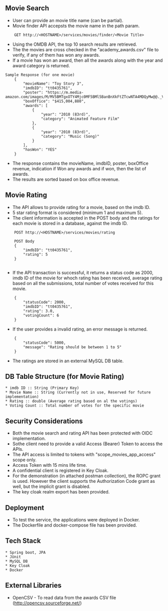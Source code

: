 ## Movie Search

* User can provide an movie title name (can be partial).
* Movie finder API accepsts the movie name in the path param.

```
	GET http://<HOSTNAME>/services/movies/finder/<Movie Title>
```
* Using the OMDB API, the top 10 search results are retrieved.
* The the movies are cross checked in the "academy_awards.csv" file to verify, if any of them has won any awards.
* If a movie has won an award, then all the awards along with the year and award category is returned.

```
Sample Response (for one movie)
	{
        "movieName": "Toy Story 3",
        "imdbID": "tt0435761",
        "poster": "https://m.media-amazon.com/images/M/MV5BMTgxOTY4Mjc0MF5BMl5BanBnXkFtZTcwNTA4MDQyMw@@._V1_SX300.jpg",
        "boxOffice": "$415,004,880",
        "awards": [
            {
                "year": "2010 (83rd)",
                "category": "Animated Feature Film"
            },
            {
                "year": "2010 (83rd)",
                "category": "Music (Song)"
            }
        ],
        "hasWon": "YES"
    }
```
* The response contains the movieName, imdbID, poster, boxOffice revenue, indication if Won any awards and if won, then the list of awards.
* The results are sorted based on box office revenue.



## Movie Rating

* The API allows to provide rating for a movie, based on the imdb ID.
* 5 star rating format is considered (minimum 1 and maximum 5).
* The client information is accepted in the POST body and the ratings for each movie is stored in a database, against the imdb ID.

```
	POST http://<HOSTNAME>/services/movies/rating
	
	POST Body
	{
		"imdbID": "tt0435761",
		"rating": 5
	}
	
```

* If the API transaction is successful, it returns a status code as 2000, imdb ID of the movie for whoch rating has been received, average rating based on all the submissions, total number of votes received for this movie.

```
	{
		"statusCode": 2000,
		"imdbID": "tt0435761",
		"rating": 3.0,
		"votingCount": 6
	}
```

* If the user provides a invalid rating, an error message is returned.

```
	{
		"statusCode": 5000,
		"message": "Rating should be between 1 to 5"
	}
```
* The ratings are stored in an external MySQL DB table.


## DB Table Structure (for Movie Rating)

```
* imdb ID :: String (Primary Key)
* Movie Name :: String (Currently not in use, Reserved for future implementation)
* Rating :: double (Average rating based on al the votings)
* Voting Count :: Total number of votes for the specific movie
```


## Security Considerations

* Both the movie search and rating API has been protected with OIDC implementation.
* Sothe client need to provide a valid Access (Bearer) Token to access the APIs.
* The API access is limited to tokens with "scope_movies_app_access" scope only.
* Access Token with 15 mins life time.
* A confidential client is registered in Key Cloak.
* For the demonstration (in attached postman collection), the ROPC grant is used. However the client supports the Authorization Code grant as well, but the implicit grant is disabled.
* The key cloak realm export has been provided.



## Deployment

* To test the service, the applications were deployed in Docker.
* The Dockerfile and docker-compose file has been provided.



## Tech Stack

```
* Spring boot, JPA
* JUnit
* MySQL DB
* Key Cloak
* Docker
```


## External Libraries

* OpenCSV - To read data from the awards CSV file (http://opencsv.sourceforge.net/)




